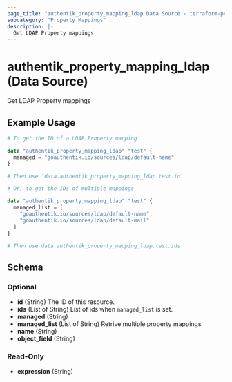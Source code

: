 ```yaml
---
page_title: "authentik_property_mapping_ldap Data Source - terraform-provider-authentik"
subcategory: "Property Mappings"
description: |-
  Get LDAP Property mappings
---
```


# authentik_property_mapping_ldap (Data Source)

Get LDAP Property mappings

## Example Usage

```terraform
# To get the ID of a LDAP Property mapping

data "authentik_property_mapping_ldap" "test" {
  managed = "goauthentik.io/sources/ldap/default-name"
}

# Then use `data.authentik_property_mapping_ldap.test.id`

# Or, to get the IDs of multiple mappings

data "authentik_property_mapping_ldap" "test" {
  managed_list = [
    "goauthentik.io/sources/ldap/default-name",
    "goauthentik.io/sources/ldap/default-mail"
  ]
}

# Then use data.authentik_property_mapping_ldap.test.ids
```

<!-- schema generated by tfplugindocs -->
## Schema

### Optional

- **id** (String) The ID of this resource.
- **ids** (List of String) List of ids when `managed_list` is set.
- **managed** (String)
- **managed_list** (List of String) Retrive multiple property mappings
- **name** (String)
- **object_field** (String)

### Read-Only

- **expression** (String)
